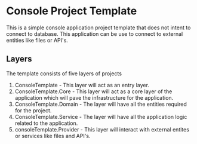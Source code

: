# Console Project Template

This is a simple console application project template that does not intent to connect to database. This application can be use to connect to external entities like files or API's.

## Layers

The template consists of five layers of projects

1. ConsoleTemplate - This layer will act as an entry layer.
2. ConsoleTemplate.Core - This layer will act as a core layer of the application which will pave the infrastructure for the application.
3. ConsoleTemplate.Domain - The layer will have all the entities required for the project.
4. ConsoleTemplate.Service - The layer will have all the application logic related to the application.
5. consoleTemplate.Provider - This layer will interact with external entites or services like files and API's.
